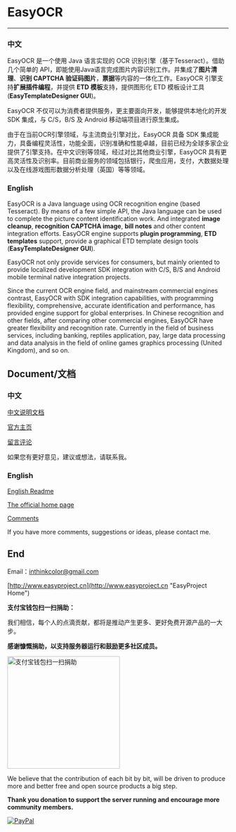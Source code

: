 # EasyOCR 

---------------


### 中文


EasyOCR 是一个使用 Java 语言实现的 OCR 识别引擎（基于Tesseract）。借助几个简单的 API，即能使用Java语言完成图片内容识别工作。并集成了**图片清理**、**识别 CAPTCHA 验证码图片**，**票据**等内容的一体化工作。EasyOCR 引擎支持**扩展插件编程**，并提供 **ETD 模板**支持，提供图形化 ETD 模板设计工具(**EasyTemplateDesigner GUI**)。

EasyOCR 不仅可以为消费者提供服务，更主要面向开发，能够提供本地化的开发 SDK 集成，与 C/S，B/S 及 Android 移动端项目进行原生集成。


由于在当前OCR引擎领域，与主流商业引擎对比，EasyOCR 具备 SDK 集成能力，具备编程灵活性，功能全面，识别准确和性能卓越，目前已经为全球多家企业提供了引擎支持。在中文识别等领域，经过对比其他商业引擎，EasyOCR 具有更高灵活性及识别率。目前商业服务的领域包括银行，爬虫应用，支付，大数据处理以及在线游戏图形数据分析处理（英国）等等领域。

### English

EasyOCR is a Java language using OCR recognition engine (based Tesseract). By means of a few simple API, the Java language can be used to complete the picture content identification work. And integrated **image cleanup**, **recognition CAPTCHA image**, **bill notes** and other content integration efforts. EasyOCR engine supports **plugin programming**, **ETD templates** support, provide a graphical ETD template design tools (**EasyTemplateDesigner GUI**).

EasyOCR not only provide services for consumers, but mainly oriented to provide localized development SDK integration with C/S, B/S and Android mobile terminal native integration projects.

Since the current OCR engine field, and mainstream commercial engines contrast, EasyOCR with SDK integration capabilities, with programming flexibility, comprehensive, accurate identification and performance, has provided engine support for global enterprises. In Chinese recognition and other fields, after comparing other commercial engines, EasyOCR have greater flexibility and recognition rate. Currently in the field of business services, including banking, reptiles application, pay, large data processing and data analysis in the field of online games graphics processing (United Kingdom), and so on.



## Document/文档

### 中文

[中文说明文档](doc/readme_zh_CN.md)

[官方主页](http://www.easyproject.cn/easyocr/zh-cn/index.jsp '官方主页')

[留言评论](http://www.easyproject.cn/easyocr/zh-cn/index.jsp#donation '留言评论')

如果您有更好意见，建议或想法，请联系我。

### English

[English Readme](doc/readme_en.md)

[The official home page](http://www.easyproject.cn/easyocr/en/index.jsp 'The official home page')

[Comments](http://www.easyproject.cn/easyocr/en/index.jsp#donation 'Comments')

If you have more comments, suggestions or ideas, please contact me.



## End

Email：<inthinkcolor@gmail.com>

[http://www.easyproject.cn](http://www.easyproject.cn "EasyProject Home")


**支付宝钱包扫一扫捐助：**

我们相信，每个人的点滴贡献，都将是推动产生更多、更好免费开源产品的一大步。

**感谢慷慨捐助，以支持服务器运行和鼓励更多社区成员。**

<img alt="支付宝钱包扫一扫捐助" src="http://www.easyproject.cn/images/s.png"  title="支付宝钱包扫一扫捐助"  height="256" width="256"></img>



We believe that the contribution of each bit by bit, will be driven to produce more and better free and open source products a big step.

**Thank you donation to support the server running and encourage more community members.**

[![PayPal](http://www.easyproject.cn/images/paypaldonation5.jpg)](https://www.paypal.me/easyproject/10 "Make payments with PayPal - it's fast, free and secure!")

